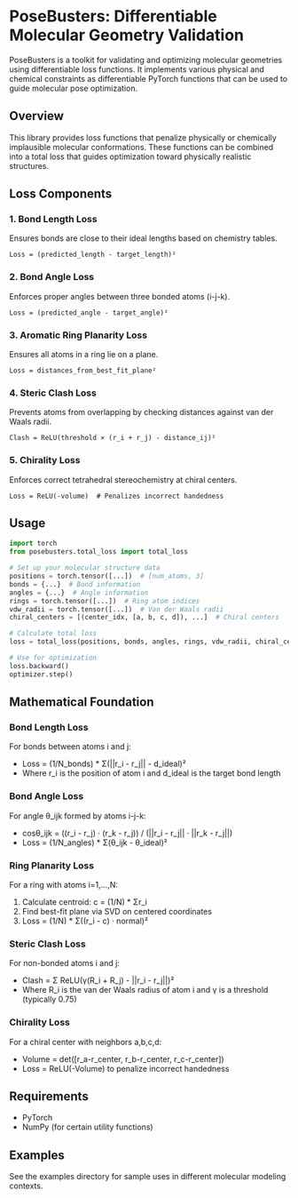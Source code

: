 # PoseBusters: Differentiable Molecular Geometry Validation

PoseBusters is a toolkit for validating and optimizing molecular geometries using differentiable loss functions. It implements various physical and chemical constraints as differentiable PyTorch functions that can be used to guide molecular pose optimization.

## Overview

This library provides loss functions that penalize physically or chemically implausible molecular conformations. These functions can be combined into a total loss that guides optimization toward physically realistic structures.

## Loss Components

### 1. Bond Length Loss
Ensures bonds are close to their ideal lengths based on chemistry tables.

```
Loss = (predicted_length - target_length)²
```

### 2. Bond Angle Loss
Enforces proper angles between three bonded atoms (i-j-k).

```
Loss = (predicted_angle - target_angle)²
```

### 3. Aromatic Ring Planarity Loss
Ensures all atoms in a ring lie on a plane.

```
Loss = distances_from_best_fit_plane²
```

### 4. Steric Clash Loss
Prevents atoms from overlapping by checking distances against van der Waals radii.

```
Clash = ReLU(threshold × (r_i + r_j) - distance_ij)²
```

### 5. Chirality Loss
Enforces correct tetrahedral stereochemistry at chiral centers.

```
Loss = ReLU(-volume)  # Penalizes incorrect handedness
```

## Usage

```python
import torch
from posebusters.total_loss import total_loss

# Set up your molecular structure data
positions = torch.tensor([...])  # [num_atoms, 3]
bonds = {...}  # Bond information
angles = {...}  # Angle information
rings = torch.tensor([...])  # Ring atom indices
vdw_radii = torch.tensor([...])  # Van der Waals radii
chiral_centers = [(center_idx, [a, b, c, d]), ...]  # Chiral centers

# Calculate total loss
loss = total_loss(positions, bonds, angles, rings, vdw_radii, chiral_centers)

# Use for optimization
loss.backward()
optimizer.step()
```

## Mathematical Foundation

### Bond Length Loss
For bonds between atoms i and j:
- Loss = (1/N_bonds) * Σ(||r_i - r_j|| - d_ideal)²
- Where r_i is the position of atom i and d_ideal is the target bond length

### Bond Angle Loss
For angle θ_ijk formed by atoms i-j-k:
- cosθ_ijk = ((r_i - r_j) · (r_k - r_j)) / (||r_i - r_j|| · ||r_k - r_j||)
- Loss = (1/N_angles) * Σ(θ_ijk - θ_ideal)²

### Ring Planarity Loss
For a ring with atoms i=1,...,N:
1. Calculate centroid: c = (1/N) * Σr_i
2. Find best-fit plane via SVD on centered coordinates
3. Loss = (1/N) * Σ((r_i - c) · normal)²

### Steric Clash Loss
For non-bonded atoms i and j:
- Clash = Σ ReLU(γ(R_i + R_j) - ||r_i - r_j||)²
- Where R_i is the van der Waals radius of atom i and γ is a threshold (typically 0.75)

### Chirality Loss
For a chiral center with neighbors a,b,c,d:
- Volume = det([r_a-r_center, r_b-r_center, r_c-r_center])
- Loss = ReLU(-Volume) to penalize incorrect handedness

## Requirements

- PyTorch
- NumPy (for certain utility functions)

## Examples

See the examples directory for sample uses in different molecular modeling contexts.
